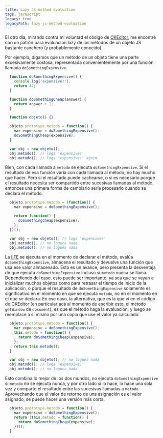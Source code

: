 ```yaml
---
title: Lazy JS method evaluation
tags: javascript
legacy: true
legacyPath: lazy-js-method-evaluation
---
```


El otro día, mirando contra mi voluntad el código de [CKEditor](https://github.com/ckeditor/ckeditor-dev), me encontré con un patrón para evaluación lazy de los métodos de un objeto JS bastante canchero (y probablemente conocido).

Por ejemplo, digamos que un método de un objeto tiene una parte excesivamente costosa, representada convenientemente por una función llamada `doSomethingExpensive`.

```js
  function doSomethingExpensive() {
    console.log('expensive!');
    return 42;
  }

  function doSomethingCheap(answer) {
    return answer + 1;
  }

  function objeto() {}

  objeto.prototype.metodo = function() {
    var expensive = doSomethingExpensive();
    doSomethingCheap(expensive);
  }

  var obj = new objeto();
  obj.metodo(); // logs 'expensive!'
  obj.metodo(); // logs 'expensive!' again
```

Bien, con cada llamada a `metodo` se ejecuta `doSomethingExpensive`. Si el resultado de esa función varía con cada llamada al método, no hay mucho que hacer. Pero si el resultado puede cachearse, o si es necesario porque el resultado necesita ser compartido entre sucesivas llamadas al método, entonces una primera forma de cambiarlo sería procesarlo cuando se declara el método:

```js
  objeto.prototype.metodo = (function() {
    var expensive = doSomethingExpensive();

    return function() {
      doSomethingCheap(expensive);
    };
  })();

  var obj = new objeto(); // logs 'expensive!'
  obj.metodo(); // no loguea nada
  obj.metodo(); // no loguea nada
```

La [IIFE](http://benalman.com/news/2010/11/immediately-invoked-function-expression/) se ejecuta en el momento de declarar el método, evalúa `doSomethingExpensive`, almacena el resultado y devuelve una función que usa ese valor almacenado. Esto es un avance, pero presenta la desventaja de que ejecuta `doSomethingExpensive` incluso si `metodo` nunca se llama. Dependiendo del caso, esto puede ser importante, ya sea que se vayan a inicializar muchos objetos como para retrasar el tiempo de inicio de la aplicación, o porque el resultado de `doSomethingExpensive` solamente es significativo en el momento en que se ejecuta `metodo`, no en el momento en el que se declara. En ese caso, la alternativa, que es la que vi en el código de CKEditor (en particular [acá](https://github.com/ckeditor/ckeditor-dev/blob/master/core/dom/document.js#L237) al momento de escribir esto, el método `getWindow` de `document`), es que el método haga la evaluación, y luego se reemplace a sí mismo por una copia que use el valor ya calculado:

```js
  objeto.prototype.metodo = function() {
    var expensive = doSomethingExpensive();
    this.metodo = function() {
      return doSomethingCheap(expensive);
    };
    return this.metodo();
  }

  var obj = new objeto(); // no loguea nada
  obj.metodo(); // logs 'expensive!'
  obj.metodo(); // no loguea nada
```

Esto combina lo mejor de los dos mundos, no ejecuta `doSomethingExpensive` si `metodo` no se ejecuta nunca, y por otro lado si lo hace, lo hace una sola vez y comparte el resultado entre las sucesivas llamadas a `metodo`. Aprovechando que el valor de retorno de una asignación es el valor asignado, se puede hacer una versión más corta:

```js
  objeto.prototype.metodo = function() {
    var expensive = doSomethingExpensive();
    return (this.metodo = function() {
      return doSomethingCheap(expensive);
    })();
  }
```